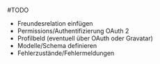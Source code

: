 #TODO

 - Freundesrelation einfügen
 - Permissions/Authentifizierung OAuth 2
 - Profilbeld (eventuell über OAuth oder Gravatar)
 - Modelle/Schema definieren
 - Fehlerzustände/Fehlermeldungen
